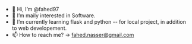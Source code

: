 - 👋 Hi, I’m @fahed97
- 👀 I’m maily interested in Software.
- 🌱 I’m currently learning flask and python -- for local project, in addition to web developement.
- 📫 How to reach me?
->    fahed.nasser@gmail.com

<!---
fahed97/fahed97 is a ✨ special ✨ repository because its `README.md` (this file) appears on your GitHub profile.
You can click the Preview link to take a look at your changes.
--->
